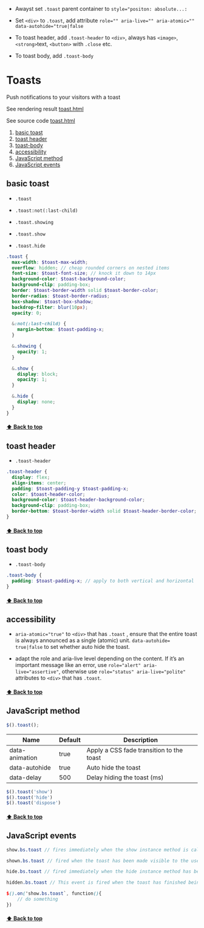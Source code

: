 [0.0]: #Toasts
[1.0]: #basic-toast
[2.0]: #toast-header
[3.0]: #toast-body
[4.0]: #accessibility
[5.0]: #JavaScript-method
[6.0]: #JavaScript-events

[01]: https://823406519.github.io/Bootstrap/Appendix/3Components-L-Toasts.html
[02]: ../Appendix/3Components-L-Toasts.html


* Awayst set `.toast` parent container to `style="positon: absolute...:`

* Set `<div>` to `.toast`, add attribute `role="" aria-live="" aria-atomic="" data-autohide="true|false`

* To toast header, add `.toast-header` to `<div>`, always has `<image>`, `<strong>`text, `<button>` with `.close` etc.

* To toast body, add `.toast-body`

# Toasts
Push notifications to your visitors with a toast

See rendering result [toast.html][01]

See source code [toast.html][02]

1. [basic toast][1.0]
2. [toast header][2.0]
3. [toast-body][3.0]
4. [accessibility][4.0]
5. [JavaScript method][5.0]
6. [JavaScript events][6.0]

## basic toast
* `.toast`

* `.toast:not(:last-child)`

* `.toast.showing`

* `.toast.show`

* `.toast.hide`
```SCSS
.toast {
  max-width: $toast-max-width;
  overflow: hidden; // cheap rounded corners on nested items
  font-size: $toast-font-size; // knock it down to 14px
  background-color: $toast-background-color;
  background-clip: padding-box;
  border: $toast-border-width solid $toast-border-color;
  border-radius: $toast-border-radius;
  box-shadow: $toast-box-shadow;
  backdrop-filter: blur(10px);
  opacity: 0;

  &:not(:last-child) {
    margin-bottom: $toast-padding-x;
  }

  &.showing {
    opacity: 1;
  }

  &.show {
    display: block;
    opacity: 1;
  }

  &.hide {
    display: none;
  }
}
```
#### [⬆ Back to top][0.0]


## toast header
* `.toast-header`
```SCSS
.toast-header {
  display: flex;
  align-items: center;
  padding: $toast-padding-y $toast-padding-x;
  color: $toast-header-color;
  background-color: $toast-header-background-color;
  background-clip: padding-box;
  border-bottom: $toast-border-width solid $toast-header-border-color;
}
```
#### [⬆ Back to top][0.0]


## toast body
* `.toast-body`
```SCSS
.toast-body {
  padding: $toast-padding-x; // apply to both vertical and horizontal
}
```
#### [⬆ Back to top][0.0]


## accessibility
* `aria-atomic="true"` to  `<div>` that has `.toast` , ensure that the entire toast is always announced as a single (atomic) unit. `data-autohide= true|false` to set whether auto hide the toast.

* adapt the role and aria-live level depending on the content. If it’s an important message like an error, use `role="alert" aria-live="assertive"`, otherwise use `role="status" aria-live="polite" ` attributes to  `<div>` that has `.toast`.

#### [⬆ Back to top][0.0]


## JavaScript method
```JavaScript
$().toast();
```
| Name           | Default | Description                              |
| -------------- | ------- | ---------------------------------------- |
| data-animation | true    | Apply a CSS fade transition to the toast |
| data-autohide  | true    | Auto hide the toast                      |
| data-delay     | 500     | Delay hiding the toast (ms)              |

```JavaScript
$().toast('show') 
$().toast('hide')
$().toast('dispose')
```
#### [⬆ Back to top][0.0]


## JavaScript events

```SCSS
show.bs.toast // fires immediately when the show instance method is called

shown.bs.toast // fired when the toast has been made visible to the user

hide.bs.toast // fired immediately when the hide instance method has been called

hidden.bs.toast // This event is fired when the toast has finished being hidden from the user.

$().on('show.bs.toast`, function(){
    // do something
})
```
#### [⬆ Back to top][0.0]

